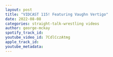 ```yaml
---
layout: post
title: "VIDCAST 115! Featuring Vaughn Vertigo"
date: 2022-08-08
categories: straight-talk-wrestling videos
author: george-mckay
spotify_track_id: 
youtube_video_id: 7CdlCczAtmg
apple_track_id: 
youtube_metadata: 
---
```

